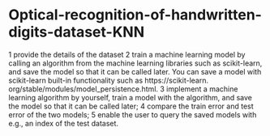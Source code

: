 # Optical-recognition-of-handwritten-digits-dataset-KNN
1 provide the details of the dataset
2 train a machine learning model by calling an algorithm from the machine learning libraries such as scikit-learn, and save the model so that it can be called later. You can save a model with scikit-learn built-in functionality such as https://scikit-learn. org/stable/modules/model_persistence.html. 
3 implement a machine learning algorithm by yourself, train a model with the algorithm, and save the model so that it can be called later; 
4 compare the train error and test error of the two models; 5 enable the user to query the saved models with e.g., an index of the test dataset.
